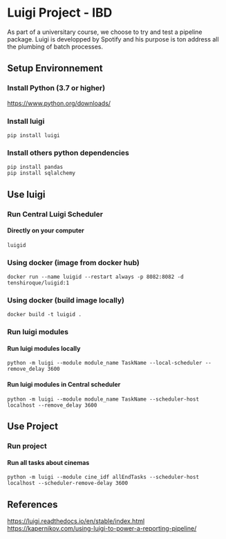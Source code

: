 # Luigi Project - IBD

As part of a universitary course, we choose to try and test a pipeline package.
Luigi is developped by Spotify and his purpose is ton address all the plumbing of batch processes.

## Setup Environnement

### Install Python (3.7 or higher)

https://www.python.org/downloads/ 

### Install luigi

```
pip install luigi
```

### Install others python dependencies

```
pip install pandas
pip install sqlalchemy
```
## Use luigi

### Run Central Luigi Scheduler

#### Directly on your computer
```
luigid
```

### Using docker (image from docker hub)

```
docker run --name luigid --restart always -p 8082:8082 -d tenshiroque/luigid:1
```

### Using docker (build image locally)

```
docker build -t luigid .
```

### Run luigi modules

#### Run luigi modules locally
```
python -m luigi --module module_name TaskName --local-scheduler --remove_delay 3600
```

#### Run luigi modules in Central scheduler
```
python -m luigi --module module_name TaskName --scheduler-host localhost --remove_delay 3600
```
## Use Project

### Run project

#### Run all tasks about cinemas
```
python -m luigi --module cine_idf allEndTasks --scheduler-host localhost --scheduler-remove-delay 3600
```

## References

https://luigi.readthedocs.io/en/stable/index.html 
https://kapernikov.com/using-luigi-to-power-a-reporting-pipeline/ 
